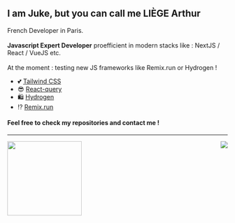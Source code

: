 ## I am Juke, but you can call me LIÈGE Arthur

French Developer in Paris.
<br />
<br />
<b>Javascript Expert Developer</b> proefficient in modern stacks like :  NextJS / React / VueJS etc.
<br />
<br />
At the moment : testing new JS frameworks like Remix.run or Hydrogen !

- 💕 [Tailwind CSS](https://github.com/tailwindlabs/tailwindcss)
- 😎 [React-query](https://github.com/tannerlinsley/react-query)
- 🛍️ [Hydrogen](https://github.com/Shopify/hydrogen)
- ⁉️ [Remix.run](https://github.com/remix-run/remix)

#### Feel free to check my repositories and contact me !

---

<div>
  <img height="170" align="left" src="https://github-readme-stats.vercel.app/api?username=thisisjuke&show_icons=true&title_color=9400D3&icon_color=79ff97&text_color=9f9f9f&bg_color=151515" />
  <img align="right" src="https://github-readme-stats.vercel.app/api/top-langs/?username=thisisjuke&layout=compact&title_color=fff&text_color=fff&bg_color=151515" />
</div>
